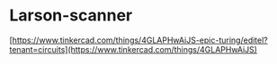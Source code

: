 # Larson-scanner
[https://www.tinkercad.com/things/4GLAPHwAiJS-epic-turing/editel?tenant=circuits](https://www.tinkercad.com/things/4GLAPHwAiJS)
